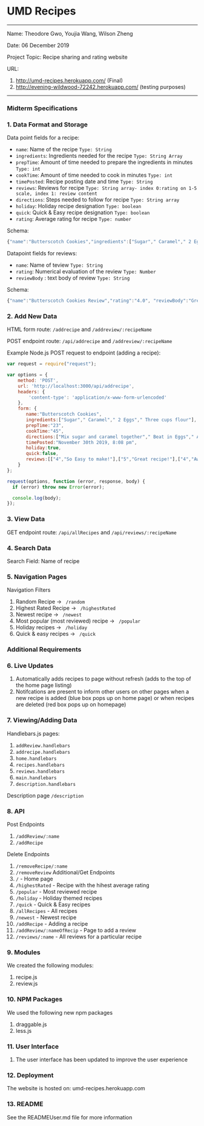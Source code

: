 
# UMD Recipes

---

Name: Theodore Gwo, Youjia Wang, Wilson Zheng

Date: 06 December 2019

Project Topic: Recipe sharing and rating website

URL: 
1. http://umd-recipes.herokuapp.com/ (Final)
2. http://evening-wildwood-72242.herokuapp.com/ (testing purposes)

---
### Midterm Specifications

### 1. Data Format and Storage

Data point fields for a recipe:
- `name`:     Name of the recipe       `Type: String`
- `ingredients`:     Ingredients needed for the recipe       `Type: String Array`
- `prepTime`:     Amount of time needed to prepare the ingredients in minutes      `Type: int`
- `cookTime`:     Amount of time needed to cook in minutes       `Type: int`
- `timePosted`:     Recipe posting date and time       `Type: String`
- `reviews`:     Reviews for recipe       `Type: String array- index 0:rating on 1-5 scale, index 1: review content `
- `directions`:     Steps needed to follow for recipe       `Type: String array`
- `holiday`:     Holiday recipe designation       `Type: boolean`
- `quick`:     Quick & Easy recipe designation       `Type: boolean`
- `rating`:     Average rating for recipe        `Type: number`

Schema: 
```javascript
{"name":"Butterscotch Cookies","ingredients":["Sugar"," Caramel"," 2 Eggs"," Three cups flour"],"prepTime":"23","cookTime":"45","directions":["Mix sugar and caramel together"," Beat in Eggs"," Add flour"," Bake for 35 minutes in 450 degree oven"],"timePosted":"November 30th 2019, 8:08 pm","holiday":true,"quick":false,"reviews":[["4","So Easy to make!"],["5","Great!"],["4","Awesome!"],["5","Yum"],["2","Meh"]],"rating":"4.0"}
```

Datapoint fields for reviews:
- `name`: Name of teview `Type: String`
- `rating`: Numerical evaluation of the review `Type: Number`
- `reviewBody` : text body of review `Type: String`

Schema: 
```javascript
{"name":"Butterscotch Cookies Review","rating":"4.0", "reviewBody":"Great recipe! Easy to make."}
```

### 2. Add New Data

HTML form route: `/addrecipe` and `/addreview/:recipeName`

POST endpoint route: `/api/addrecipe` and `/addreview/:recipeName`

Example Node.js POST request to endpoint (adding a recipe): 
```javascript
var request = require("request");

var options = { 
    method: 'POST',
    url: 'http://localhost:3000/api/addrecipe',
    headers: { 
        'content-type': 'application/x-www-form-urlencoded' 
    },
    form: { 
       name:"Butterscotch Cookies",
       ingredients:["Sugar"," Caramel"," 2 Eggs"," Three cups flour"],
       prepTime:"23",
       cookTime:"45",
       directions:["Mix sugar and caramel together"," Beat in Eggs"," Add flour"," Bake for 35 minutes in 450 degree oven"],
       timePosted:"November 30th 2019, 8:08 pm",
       holiday:true,
       quick:false,
       reviews:[["4","So Easy to make!"],["5","Great recipe!"],["4","Awesome!"],["5","Yum"],["2","Meh"]],rating:"4.0"
    } 
};

request(options, function (error, response, body) {
  if (error) throw new Error(error);

  console.log(body);
});
```

### 3. View Data

GET endpoint route: `/api/allRecipes` and `/api/reviews/:recipeName`

### 4. Search Data

Search Field: Name of recipe

### 5. Navigation Pages

Navigation Filters
1. Random Recipe -> `  /random  `
2. Highest Rated Recipe -> `  /highestRated  `
3. Newest recipe -> `  /newest  `
4. Most popular (most reviewed) recipe -> `  /popular  `
5. Holiday recipes -> `  /holiday  `
5. Quick & easy recipes -> `  /quick  `

### Additional Requirements

### 6. Live Updates
1. Automatically adds recipes to page without refresh (adds to the top of the home page listing)
2. Notifcations are present to inform other users on other pages when a new recipe is added (blue box pops up on home page) or when recipes are deleted (red box pops up on homepage)

### 7. Viewing/Adding Data
  Handlebars.js pages:
  1. `addReview.handlebars`
  2. `addrecipe.handlebars`
  3. `home.handlebars`
  4. `recipes.handlebars`
  5. `reviews.handlebars`
  6. `main.handlebars`
  7. `description.handlebars`

  Description page `/description`

### 8. API

  Post Endpoints
  1. `/addReview/:name`
  2. `/addRecipe`

  Delete Endpoints
  1. `/removeRecipe/:name`
  2. `/removeReview`
  Additional/Get Endpoints
  1. `/` - Home page
  2. `/highestRated` - Recipe with the hihest average rating
  3. `/popular` - Most reviewed recipe
  4. `/holiday` - Holiday themed recipes
  5. `/quick` - Quick & Easy recipes
  6. `/allRecipes` - All recipes
  7. `/newest` - Newest recipe
  8. `/addRecipe` - Adding a recipe
  9. `/addReview/:nameOfRecip` - Page to add a review
  10. `/reviews/:name` - All reviews for a particular recipe

### 9. Modules
  We created the following modules:
  1. recipe.js
  2. review.js

### 10. NPM Packages
  We used the following new npm packages
  1. draggable.js
  2. less.js

### 11. User Interface
  1. The user interface has been updated to improve the user experience

### 12. Deployment
  The website is hosted on: umd-recipes.herokuapp.com

### 13. README
  See the READMEUser.md file for more information
